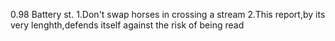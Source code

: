 0.98 Battery st.
1.Don't swap horses in crossing a stream
2.This report,by its very lenghth,defends itself against the risk of being read
